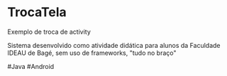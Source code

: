 # TrocaTela
Exemplo de troca de activity

Sistema desenvolvido como atividade didática para alunos da Faculdade IDEAU de Bagé, sem uso de frameworks, "tudo no braço"

#Java #Android
